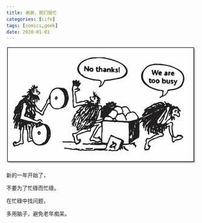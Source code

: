 ```yaml
---
title: 谢谢，我们很忙
categories: [Life]
tags: [comics,geek]
date: 2020-01-01
---
```


![too-busy-to-improve](images/too-busy-to-improve.png)

新的一年开始了，

不要为了忙碌而忙碌。

在忙碌中找问题，

多用脑子，避免老年痴呆。